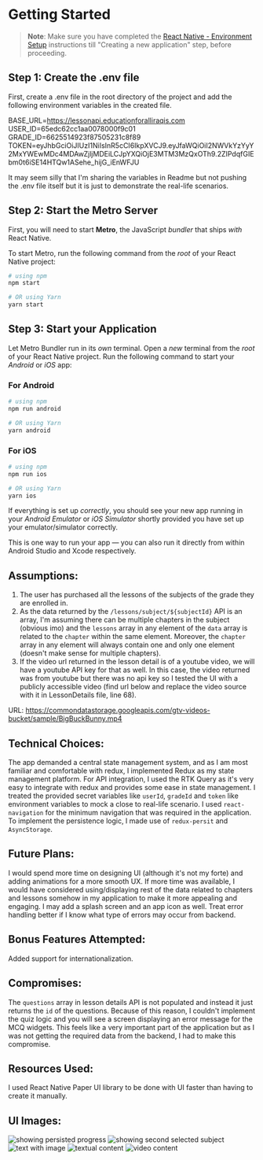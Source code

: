 # Getting Started

> **Note**: Make sure you have completed the [React Native - Environment Setup](https://reactnative.dev/docs/environment-setup) instructions till "Creating a new application" step, before proceeding.

## Step 1: Create the .env file

First, create a .env file in the root directory of the project and add the following environment variables in the created file.

BASE_URL=https://lessonapi.educationforalliraqis.com
USER_ID=65edc62cc1aa0078000f9c01
GRADE_ID=6625514923f87505231c8f89
TOKEN=eyJhbGciOiJIUzI1NiIsInR5cCI6IkpXVCJ9.eyJfaWQiOiI2NWVkYzYyY2MxYWEwMDc4MDAwZjljMDEiLCJpYXQiOjE3MTM3MzQxOTh9.2ZIPdqfGIEbm0t6iSE14HTQw1ASehe_hijG_iEnWFJU

It may seem silly that I'm sharing the variables in Readme but not pushing the .env file itself but it is just to demonstrate the real-life scenarios.

## Step 2: Start the Metro Server

First, you will need to start **Metro**, the JavaScript _bundler_ that ships _with_ React Native.

To start Metro, run the following command from the _root_ of your React Native project:

```bash
# using npm
npm start

# OR using Yarn
yarn start
```

## Step 3: Start your Application

Let Metro Bundler run in its _own_ terminal. Open a _new_ terminal from the _root_ of your React Native project. Run the following command to start your _Android_ or _iOS_ app:

### For Android

```bash
# using npm
npm run android

# OR using Yarn
yarn android
```

### For iOS

```bash
# using npm
npm run ios

# OR using Yarn
yarn ios
```

If everything is set up _correctly_, you should see your new app running in your _Android Emulator_ or _iOS Simulator_ shortly provided you have set up your emulator/simulator correctly.

This is one way to run your app — you can also run it directly from within Android Studio and Xcode respectively.

## Assumptions:

1. The user has purchased all the lessons of the subjects of the grade they are enrolled in.
2. As the data returned by the `/lessons/subject/${subjectId}` API is an array, I'm assuming there can be multiple chapters in the subject (obvious imo) and the `lessons` array in any element of the `data` array is related to the `chapter` within the same element. Moreover, the `chapter` array in any element will always contain one and only one element (doesn't make sense for multiple chapters).
3. If the video url returned in the lesson detail is of a youtube video, we will have a youtube API key for that as well. In this case, the video returned was from youtube but there was no api key so I tested the UI with a publicly accessible video (find url below and replace the video source with it in LessonDetails file, line 68).

URL: https://commondatastorage.googleapis.com/gtv-videos-bucket/sample/BigBuckBunny.mp4

## Technical Choices:

The app demanded a central state management system, and as I am most familiar and comfortable with redux, I implemented Redux as my state management platform.
For API integration, I used the RTK Query as it's very easy to integrate with redux and provides some ease in state management.
I treated the provided secret variables like `userId`, `gradeId` and `token` like environment variables to mock a close to real-life scenario.
I used `react-navigation` for the minimum navigation that was required in the application.
To implement the persistence logic, I made use of `redux-persit` and `AsyncStorage`.

## Future Plans:

I would spend more time on designing UI (although it's not my forte) and adding animations for a more smooth UX.
If more time was available, I would have considered using/displaying rest of the data related to chapters and lessons somehow in my application to make it more appealing and engaging.
I may add a splash screen and an app icon as well.
Treat error handling better if I know what type of errors may occur from backend.

## Bonus Features Attempted:

Added support for internationalization.

## Compromises:

The `questions` array in lesson details API is not populated and instead it just returns the `id` of the questions. Because of this reason, I couldn't implement the quiz logic and you will see a screen displaying an error message for the MCQ widgets. This feels like a very important part of the application but as I was not getting the required data from the backend, I had to make this compromise.

## Resources Used:

I used React Native Paper UI library to be done with UI faster than having to create it manually.

## UI Images:

![showing persisted progress](https://github.com/adey69/corssy-mvp/blob/main/demo/showing-persisted-progress.png)
![showing second selected subject](https://github.com/adey69/corssy-mvp/blob/main/demo/showing-second-selected-subject.png)
![text with image](https://github.com/adey69/corssy-mvp/blob/main/demo/text-with-video.png)
![textual content](https://github.com/adey69/corssy-mvp/blob/main/demo/textual-content.png)
![video content](https://github.com/adey69/corssy-mvp/blob/main/demo/video-content.png)
